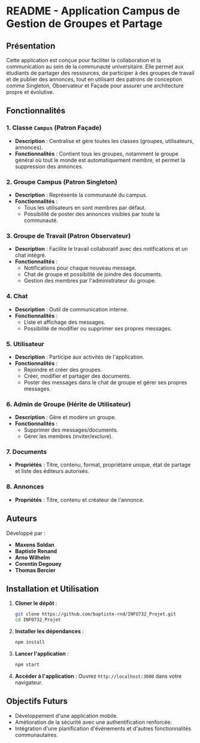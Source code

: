 # README - Application Campus de Gestion de Groupes et Partage

## Présentation
Cette application est conçue pour faciliter la collaboration et la communication au sein de la communauté universitaire. Elle permet aux étudiants de partager des ressources, de participer à des groupes de travail et de publier des annonces, tout en utilisant des patrons de conception comme Singleton, Observateur et Façade pour assurer une architecture propre et évolutive.

## Fonctionnalités

### 1. **Classe `Campus` (Patron Façade)**
- **Description** : Centralise et gère toutes les classes (groupes, utilisateurs, annonces).
- **Fonctionnalités** : Contient tous les groupes, notamment le groupe général où tout le monde est automatiquement membre, et permet la suppression des annonces.

### 2. **Groupe Campus (Patron Singleton)**
- **Description** : Représente la communauté du campus.
- **Fonctionnalités** :
  - Tous les utilisateurs en sont membres par défaut.
  - Possibilité de poster des annonces visibles par toute la communauté.

### 3. **Groupe de Travail (Patron Observateur)**
- **Description** : Facilite le travail collaboratif avec des notifications et un chat intégré.
- **Fonctionnalités** :
  - Notifications pour chaque nouveau message.
  - Chat de groupe et possibilité de joindre des documents.
  - Gestion des membres par l'administrateur du groupe.

### 4. **Chat**
- **Description** : Outil de communication interne.
- **Fonctionnalités** :
  - Liste et affichage des messages.
  - Possibilité de modifier ou supprimer ses propres messages.

### 5. **Utilisateur**
- **Description** : Participe aux activités de l'application.
- **Fonctionnalités** :
  - Rejoindre et créer des groupes.
  - Créer, modifier et partager des documents.
  - Poster des messages dans le chat de groupe et gérer ses propres messages.

### 6. **Admin de Groupe (Hérite de Utilisateur)**
- **Description** : Gère et modère un groupe.
- **Fonctionnalités** :
  - Supprimer des messages/documents.
  - Gérer les membres (inviter/exclure).

### 7. **Documents**
- **Propriétés** : Titre, contenu, format, propriétaire unique, état de partage et liste des éditeurs autorisés.

### 8. **Annonces**
- **Propriétés** : Titre, contenu et créateur de l'annonce.

## Auteurs
Développé par :
- **Maxens Soldan** 
- **Baptiste Renand** 
- **Arno Wilhelm** 
- **Corentin Degouey** 
- **Thomas Bercier**

## Installation et Utilisation

1. **Cloner le dépôt** :
   ```bash
   git clone https://github.com/baptiste-rnd/INFO732_Projet.git
   cd INFO732_Projet
   ```

2. **Installer les dépendances** :
   ```bash
   npm install
   ```

3. **Lancer l'application** :
   ```bash
   npm start
   ```

4. **Accéder à l'application** :
   Ouvrez `http://localhost:3000` dans votre navigateur.

## Objectifs Futurs
- Développement d'une application mobile.
- Amélioration de la sécurité avec une authentification renforcée.
- Intégration d'une planification d'événements et d'autres fonctionnalités communautaires.
